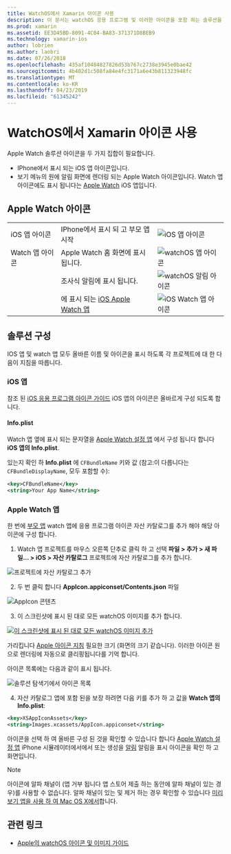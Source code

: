 ```yaml
---
title: WatchOS에서 Xamarin 아이콘 사용
description: 이 문서는 watchOS 응용 프로그램 및 이러한 아이콘을 포함 하는 솔루션을 설정 하는 방법에 필요한 다양 한 아이콘을 설명 합니다.
ms.prod: xamarin
ms.assetid: EE3D45BD-8091-4C04-BA83-371371D8BEB9
ms.technology: xamarin-ios
author: lobrien
ms.author: laobri
ms.date: 07/26/2018
ms.openlocfilehash: 435af10484827826d53b767c2738e3945e0bae42
ms.sourcegitcommit: 4b402d1c508fa84e4fc3171a6e43b811323948fc
ms.translationtype: MT
ms.contentlocale: ko-KR
ms.lasthandoff: 04/23/2019
ms.locfileid: "61345242"
---
```

# <a name="working-with-watchos-icons-in-xamarin"></a>WatchOS에서 Xamarin 아이콘 사용

Apple Watch 솔루션 아이콘을 두 가지 집합이 필요합니다.

* IPhone에서 표시 되는 iOS 앱 아이콘입니다.
* 보기 메뉴의 원에 알림 화면에 렌더링 되는 Apple Watch 아이콘입니다. Watch 앱 아이콘에도 표시 됩니다는 [Apple Watch](~/ios/watchos/app-fundamentals/settings.md) iOS 앱입니다.

## <a name="apple-watch-icons"></a>Apple Watch 아이콘

| | | |
|-|-|-|
|iOS 앱 아이콘|IPhone에서 표시 되 고 부모 앱 시작|![iOS 앱 아이콘](icons-images/icon-ios.png)|
|Watch 앱 아이콘|Apple Watch 홈 화면에 표시 됩니다.|![watchOS 앱 아이콘](icons-images/icon-home.png)|
||조사식 알림에 표시 됩니다.|![watchOS 알림 아이콘](icons-images/notification-icon.png)|
||에 표시 되는 [iOS Apple Watch 앱](~/ios/watchos/app-fundamentals/settings.md)|![iOS Watch 앱 아이콘](icons-images/watch-app-sml.png)|

## <a name="configuring-your-solution"></a>솔루션 구성

IOS 앱 및 watch 앱 모두 올바른 이름 및 아이콘을 표시 하도록 각 프로젝트에 대 한 다음이 지침을 따릅니다.

### <a name="ios-app"></a>iOS 앱

참조 된 [iOS 응용 프로그램 아이콘 가이드](~/ios/app-fundamentals/images-icons/app-icons.md) iOS 앱의 아이콘은 올바르게 구성 되도록 합니다.

#### <a name="infoplist"></a>Info.plist

Watch 앱 옆에 표시 되는 문자열을 [Apple Watch 설정 앱](~/ios/watchos/app-fundamentals/settings.md) 에서 구성 됩니다 합니다 **iOS 앱의 Info.plist**.

있는지 확인 하 **Info.plist** 에 `CFBundleName` 키와 값 (참고:이 다릅니다는 `CFBundleDisplayName`, 모두 포함할 수):

```xml
<key>CFBundleName</key>
<string>Your App Name</string>
```

### <a name="apple-watch-app"></a>Apple Watch 앱

한 번에 [부모 앱](~/ios/watchos/app-fundamentals/parent-app.md) watch 앱에 응용 프로그램 아이콘 자산 카탈로그를 추가 해야 해당 아이콘에 구성 합니다.

1. Watch 앱 프로젝트를 마우스 오른쪽 단추로 클릭 하 고 선택 **파일 > 추가 > 새 파일... > iOS > 자산 카탈로그** 프로젝트에 자산 카탈로그를 추가 합니다.

 ![](icons-images/newasset.png "프로젝트에 자산 카탈로그 추가")

2. 두 번 클릭 합니다 **AppIcon.appiconset/Contents.json** 파일

  ![](icons-images/xcassets-iconset-sml.png "AppIcon 콘텐츠")

3. 이 스크린샷에 표시 된 대로 모든 watchOS 이미지를 추가 합니다.

  [![](icons-images/appicons-sml.png "이 스크린샷에 표시 된 대로 모든 watchOS 이미지 추가")](icons-images/appicons.png#lightbox)

  가리킵니다 [Apple 아이콘 지침](https://developer.apple.com/design/human-interface-guidelines/watchos/icons-and-images/menu-icons/) 필요한 크기 (화면의 크기 같습니다). 이러한 아이콘 원으로 렌더링에 자동으로 클리핑됩니다를 기억 합니다.

  아이콘 목록에는 다음과 같이 표시 됩니다.

  ![](icons-images/xcassets-complete-sml.png "솔루션 탐색기에서 아이콘 목록")

4. 자산 카탈로그 앱에 포함 된을 보장 하려면 다음 키를 추가 하 고 값을 **Watch 앱의 Info.plist**:

```xml
<key>XSAppIconAssets</key>
<string>Images.xcassets/AppIcon.appiconset</string>
```

아이콘을 선택 하 여 올바른 구성 된 것을 확인할 수 있습니다 합니다 [Apple Watch 설정 앱](~/ios/watchos/app-fundamentals/settings.md) iPhone 시뮬레이터에서에서 또는 생성을 [알림](~/ios/watchos/platform/notifications.md) 알림을 표시 아이콘을 확인 하 고 화면입니다.

> [!NOTE]
> 아이콘에 알파 채널이 (앱 거부 됩니다 앱 스토어 제출 하는 동안에 알파 채널이 있는 경우)를 사용할 수 없습니다. 알파 채널이 있는 및 제거 하는 경우 확인할 수 있습니다 [미리 보기 앱을 사용 하 여 Mac OS X에서](~/ios/watchos/troubleshooting.md#noalpha)합니다.


## <a name="related-links"></a>관련 링크

- [Apple의 watchOS 아이콘 및 이미지 가이드](https://developer.apple.com/design/human-interface-guidelines/watchos/icons-and-images/)
